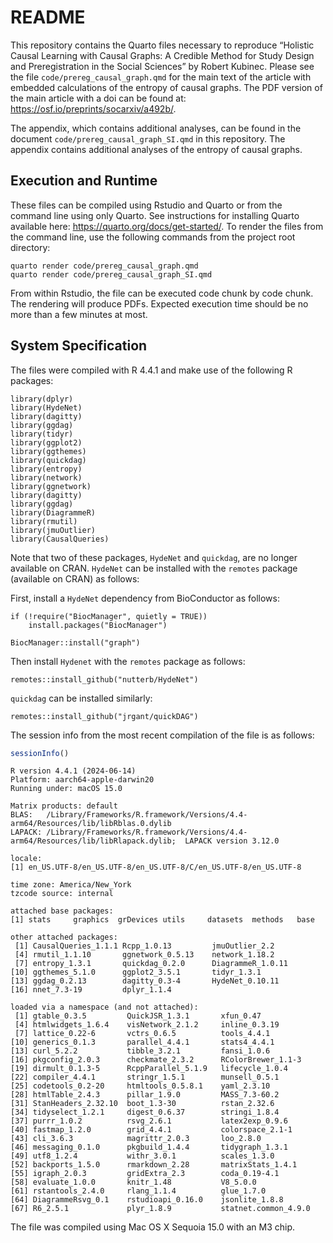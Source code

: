 # README


This repository contains the Quarto files necessary to reproduce
“Holistic Causal Learning with Causal Graphs: A Credible Method for
Study Design and Preregistration in the Social Sciences” by Robert
Kubinec. Please see the file `code/prereg_causal_graph.qmd` for the main
text of the article with embedded calculations of the entropy of causal
graphs. The PDF version of the main article with a doi can be found at:
https://osf.io/preprints/socarxiv/a492b/.

The appendix, which contains additional analyses, can be found in the
document `code/prereg_causal_graph_SI.qmd` in this repository. The
appendix contains additional analyses of the entropy of causal graphs.

## Execution and Runtime

These files can be compiled using Rstudio and Quarto or from the command
line using only Quarto. See instructions for installing Quarto available
here: https://quarto.org/docs/get-started/. To render the files from the
command line, use the following commands from the project root
directory:

    quarto render code/prereg_causal_graph.qmd
    quarto render code/prereg_causal_graph_SI.qmd

From within Rstudio, the file can be executed code chunk by code chunk.
The rendering will produce PDFs. Expected execution time should be no
more than a few minutes at most.

## System Specification

The files were compiled with R 4.4.1 and make use of the following R
packages:

    library(dplyr)
    library(HydeNet)
    library(dagitty)
    library(ggdag)
    library(tidyr)
    library(ggplot2)
    library(ggthemes)
    library(quickdag)
    library(entropy)
    library(network)
    library(ggnetwork)
    library(dagitty)
    library(ggdag)
    library(DiagrammeR)
    library(rmutil)
    library(jmuOutlier)
    library(CausalQueries)

Note that two of these packages, `HydeNet` and `quickdag`, are no longer
available on CRAN. `HydeNet` can be installed with the `remotes` package
(available on CRAN) as follows:

First, install a `HydeNet` dependency from BioConductor as follows:

    if (!require("BiocManager", quietly = TRUE))
        install.packages("BiocManager")

    BiocManager::install("graph")

Then install `Hydenet` with the `remotes` package as follows:

    remotes::install_github("nutterb/HydeNet")

`quickdag` can be installed similarly:

    remotes::install_github("jrgant/quickDAG")

The session info from the most recent compilation of the file is as
follows:

``` r
sessionInfo()
```

    R version 4.4.1 (2024-06-14)
    Platform: aarch64-apple-darwin20
    Running under: macOS 15.0

    Matrix products: default
    BLAS:   /Library/Frameworks/R.framework/Versions/4.4-arm64/Resources/lib/libRblas.0.dylib 
    LAPACK: /Library/Frameworks/R.framework/Versions/4.4-arm64/Resources/lib/libRlapack.dylib;  LAPACK version 3.12.0

    locale:
    [1] en_US.UTF-8/en_US.UTF-8/en_US.UTF-8/C/en_US.UTF-8/en_US.UTF-8

    time zone: America/New_York
    tzcode source: internal

    attached base packages:
    [1] stats     graphics  grDevices utils     datasets  methods   base     

    other attached packages:
     [1] CausalQueries_1.1.1 Rcpp_1.0.13         jmuOutlier_2.2     
     [4] rmutil_1.1.10       ggnetwork_0.5.13    network_1.18.2     
     [7] entropy_1.3.1       quickdag_0.2.0      DiagrammeR_1.0.11  
    [10] ggthemes_5.1.0      ggplot2_3.5.1       tidyr_1.3.1        
    [13] ggdag_0.2.13        dagitty_0.3-4       HydeNet_0.10.11    
    [16] nnet_7.3-19         dplyr_1.1.4        

    loaded via a namespace (and not attached):
     [1] gtable_0.3.5         QuickJSR_1.3.1       xfun_0.47           
     [4] htmlwidgets_1.6.4    visNetwork_2.1.2     inline_0.3.19       
     [7] lattice_0.22-6       vctrs_0.6.5          tools_4.4.1         
    [10] generics_0.1.3       parallel_4.4.1       stats4_4.4.1        
    [13] curl_5.2.2           tibble_3.2.1         fansi_1.0.6         
    [16] pkgconfig_2.0.3      checkmate_2.3.2      RColorBrewer_1.1-3  
    [19] dirmult_0.1.3-5      RcppParallel_5.1.9   lifecycle_1.0.4     
    [22] compiler_4.4.1       stringr_1.5.1        munsell_0.5.1       
    [25] codetools_0.2-20     htmltools_0.5.8.1    yaml_2.3.10         
    [28] htmlTable_2.4.3      pillar_1.9.0         MASS_7.3-60.2       
    [31] StanHeaders_2.32.10  boot_1.3-30          rstan_2.32.6        
    [34] tidyselect_1.2.1     digest_0.6.37        stringi_1.8.4       
    [37] purrr_1.0.2          rsvg_2.6.1           latex2exp_0.9.6     
    [40] fastmap_1.2.0        grid_4.4.1           colorspace_2.1-1    
    [43] cli_3.6.3            magrittr_2.0.3       loo_2.8.0           
    [46] messaging_0.1.0      pkgbuild_1.4.4       tidygraph_1.3.1     
    [49] utf8_1.2.4           withr_3.0.1          scales_1.3.0        
    [52] backports_1.5.0      rmarkdown_2.28       matrixStats_1.4.1   
    [55] igraph_2.0.3         gridExtra_2.3        coda_0.19-4.1       
    [58] evaluate_1.0.0       knitr_1.48           V8_5.0.0            
    [61] rstantools_2.4.0     rlang_1.1.4          glue_1.7.0          
    [64] DiagrammeRsvg_0.1    rstudioapi_0.16.0    jsonlite_1.8.8      
    [67] R6_2.5.1             plyr_1.8.9           statnet.common_4.9.0

The file was compiled using Mac OS X Sequoia 15.0 with an M3 chip.
